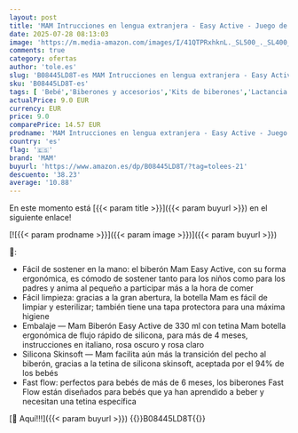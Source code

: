 ```yaml
---
layout: post
title: 'MAM Intrucciones en lengua extranjera - Easy Active - Juego de 2 biberones con tetina tamaño 3  flujo rápido   4 meses + 330 ml  transparente y rosa  ZEDMM902F '
date: 2025-07-28 08:13:03
image: 'https://m.media-amazon.com/images/I/41QTPRxhknL._SL500_._SL400_.jpg'
comments: true
category: ofertas
author: 'tole.es'
slug: 'B08445LD8T-es MAM Intrucciones en lengua extranjera - Easy Active -...'
sku: 'B08445LD8T-es'
tags: [ 'Bebé','Biberones y accesorios','Kits de biberones','Lactancia y alimentación','biberones','mam','🇪🇸', ]
actualPrice: 9.0 EUR
currency: EUR
price: 9.0
comparePrice: 14.57 EUR
prodname: 'MAM Intrucciones en lengua extranjera - Easy Active - Juego de 2 biberones con tetina tamaño 3  flujo rápido   4 meses + 330 ml  transparente y rosa  ZEDMM902F '
country: 'es'
flag: '🇪🇸'
brand: 'MAM'
buyurl: 'https://www.amazon.es/dp/B08445LD8T/?tag=tolees-21'
descuento: '38.23'
average: '10.88'
---
```


En este momento está [{{< param title >}}]({{< param buyurl >}}) en el siguiente enlace!

[![{{< param prodname >}}]({{< param image >}})]({{< param buyurl >}})

🔎:

- Fácil de sostener en la mano: el biberón Mam Easy Active, con su forma ergonómica, es cómodo de sostener tanto para los niños como para los padres y anima al pequeño a participar más a la hora de comer
- Fácil limpieza: gracias a la gran abertura, la botella Mam es fácil de limpiar y esterilizar; también tiene una tapa protectora para una máxima higiene
- Embalaje — Mam Biberón Easy Active de 330 ml con tetina Mam botella ergonómica de flujo rápido de silicona, para más de 4 meses, instrucciones en italiano, rosa oscuro y rosa claro
- Silicona Skinsoft — Mam facilita aún más la transición del pecho al biberón, gracias a la tetina de silicona skinsoft, aceptada por el 94% de los bebés
- Fast flow: perfectos para bebés de más de 6 meses, los biberones Fast Flow están diseñados para bebés que ya han aprendido a beber y necesitan una tetina específica

[🛒 Aquí!!!]({{< param buyurl >}})
{{<world>}}B08445LD8T{{</world>}}
